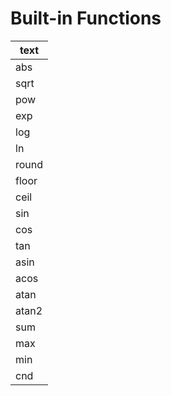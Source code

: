 # Built-in Functions
|text |
|------|
| abs |
| sqrt |
| pow |
| exp |
| log |
| ln |
| round |
| floor |
| ceil |
| sin |
| cos |
| tan |
| asin |
| acos |
| atan |
| atan2 |
| sum |
| max |
| min |
| cnd |
